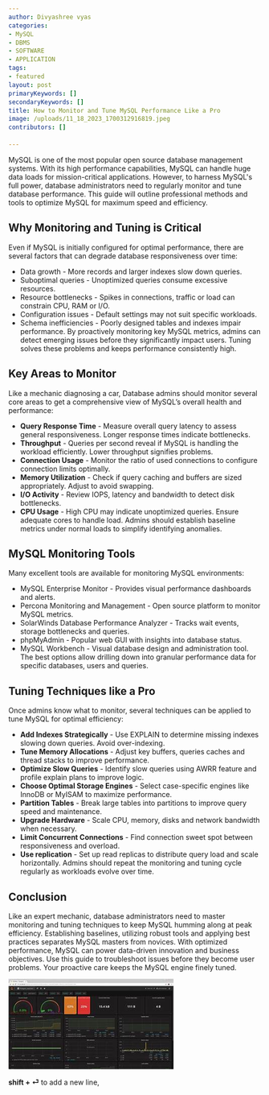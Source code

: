 ```yaml
---
author: Divyashree vyas
categories: 
- MySQL
- DBMS
- SOFTWARE
- APPLICATION
tags: 
- featured
layout: post
primaryKeywords: []
secondaryKeywords: []
title: How to Monitor and Tune MySQL Performance Like a Pro
image: /uploads/11_18_2023_1700312916819.jpeg
contributors: []

---
```

  MySQL is one of the most popular open source database management systems. With its high performance capabilities, MySQL can handle huge data loads for mission-critical applications. However, to harness MySQL's full power, database administrators need to regularly monitor and tune database performance. This guide will outline professional methods and tools to optimize MySQL for maximum speed and efficiency.
## Why Monitoring and Tuning is Critical
Even if MySQL is initially configured for optimal performance, there are several factors that can degrade database responsiveness over time:
- Data growth - More records and larger indexes slow down queries.
- Suboptimal queries - Unoptimized queries consume excessive resources.
- Resource bottlenecks - Spikes in connections, traffic or load can constrain CPU, RAM or I/O.
- Configuration issues - Default settings may not suit specific workloads.
- Schema inefficiencies - Poorly designed tables and indexes impair performance.
By proactively monitoring key MySQL metrics, admins can detect emerging issues before they significantly impact users. Tuning solves these problems and keeps performance consistently high.
## Key Areas to Monitor
Like a mechanic diagnosing a car, Database admins should monitor several core areas to get a comprehensive view of MySQL’s overall health and performance:
- **Query Response Time** - Measure overall query latency to assess general responsiveness. Longer response times indicate bottlenecks.
- **Throughput** - Queries per second reveal if MySQL is handling the workload efficiently. Lower throughput signifies problems.
- **Connection Usage** - Monitor the ratio of used connections to configure connection limits optimally.
- **Memory Utilization** - Check if query caching and buffers are sized appropriately. Adjust to avoid swapping.
- **I/O Activity** - Review IOPS, latency and bandwidth to detect disk bottlenecks.
- **CPU Usage** - High CPU may indicate unoptimized queries. Ensure adequate cores to handle load.
Admins should establish baseline metrics under normal loads to simplify identifying anomalies.
## MySQL Monitoring Tools
Many excellent tools are available for monitoring MySQL environments:
- MySQL Enterprise Monitor - Provides visual performance dashboards and alerts.
- Percona Monitoring and Management - Open source platform to monitor MySQL metrics.
- SolarWinds Database Performance Analyzer - Tracks wait events, storage bottlenecks and queries.
- phpMyAdmin - Popular web GUI with insights into database status.
- MySQL Workbench - Visual database design and administration tool.
The best options allow drilling down into granular performance data for specific databases, users and queries.
## Tuning Techniques like a Pro
Once admins know what to monitor, several techniques can be applied to tune MySQL for optimal efficiency:
- **Add Indexes Strategically** - Use EXPLAIN to determine missing indexes slowing down queries. Avoid over-indexing.
- **Tune Memory Allocations** - Adjust key buffers, queries caches and thread stacks to improve performance.
- **Optimize Slow Queries** - Identify slow queries using AWRR feature and profile explain plans to improve logic.
- **Choose Optimal Storage Engines** - Select case-specific engines like InnoDB or MyISAM to maximize performance.
- **Partition Tables** - Break large tables into partitions to improve query speed and maintenance.
- **Upgrade Hardware** - Scale CPU, memory, disks and network bandwidth when necessary.
- **Limit Concurrent Connections** - Find connection sweet spot between responsiveness and overload.
- **Use replication** - Set up read replicas to distribute query load and scale horizontally.
Admins should repeat the monitoring and tuning cycle regularly as workloads evolve over time.
## Conclusion
Like an expert mechanic, database administrators need to master monitoring and tuning techniques to keep MySQL humming along at peak efficiency. Establishing baselines, utilizing robust tools and applying best practices separates MySQL masters from novices. With optimized performance, MySQL can power data-driven innovation and business objectives. Use this guide to troubleshoot issues before they become user problems. Your proactive care keeps the MySQL engine finely tuned.

![](/uploads/11_18_2023_1700312929102.jpeg)





**shift + ⏎** to add a new line,  


